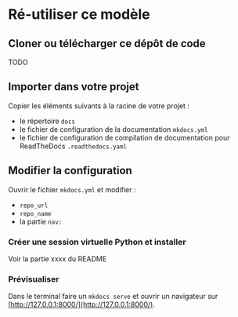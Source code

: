 # Ré-utiliser ce modèle

## Cloner ou télécharger ce dépôt de code

TODO

## Importer dans votre projet

Copier les éléments suivants à la racine de votre projet :

- le répertoire `docs`
- le fichier de configuration de la documentation `mkdocs.yml`
- le fichier de configuration de compilation de documentation pour ReadTheDocs `.readthedocs.yaml`

## Modifier la configuration

Ouvrir le fichier `mkdocs.yml` et modifier :

- `repo_url`
- `repo_name`
- la partie `nav:`

### Créer une session virtuelle Python et installer

Voir la partie xxxx du README


### Prévisualiser

Dans le terminal faire un  `mkdocs serve` et ouvrir un navigateur sur [http://127.0.0.1:8000/](http://127.0.0.1:8000/).

